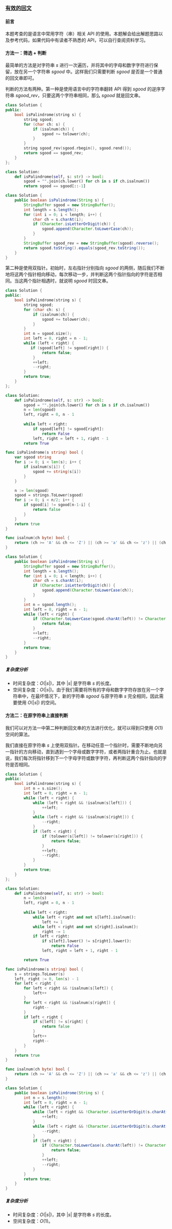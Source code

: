 ### [有效的回文](https://leetcode.cn/problems/XltzEq/solutions/1398915/you-xiao-de-hui-wen-by-leetcode-solution-uj86/)

#### 前言

本题考查的是语言中常用字符（串）相关 API 的使用。本题解会给出解题思路以及参考代码，如果代码中有读者不熟悉的 API，可以自行查阅资料学习。

#### 方法一：筛选 + 判断

最简单的方法是对字符串 $s$ 进行一次遍历，并将其中的字母和数字字符进行保留，放在另一个字符串 $\textit{sgood}$ 中。这样我们只需要判断 $\textit{sgood}$ 是否是一个普通的回文串即可。

判断的方法有两种。第一种是使用语言中的字符串翻转 API 得到 $\textit{sgood}$ 的逆序字符串 $\textit{sgood\_rev}$，只要这两个字符串相同，那么 $\textit{sgood}$ 就是回文串。

```c++
class Solution {
public:
    bool isPalindrome(string s) {
        string sgood;
        for (char ch: s) {
            if (isalnum(ch)) {
                sgood += tolower(ch);
            }
        }
        string sgood_rev(sgood.rbegin(), sgood.rend());
        return sgood == sgood_rev;
    }
};
```

```python
class Solution:
    def isPalindrome(self, s: str) -> bool:
        sgood = "".join(ch.lower() for ch in s if ch.isalnum())
        return sgood == sgood[::-1]
```

```java
class Solution {
    public boolean isPalindrome(String s) {
        StringBuffer sgood = new StringBuffer();
        int length = s.length();
        for (int i = 0; i < length; i++) {
            char ch = s.charAt(i);
            if (Character.isLetterOrDigit(ch)) {
                sgood.append(Character.toLowerCase(ch));
            }
        }
        StringBuffer sgood_rev = new StringBuffer(sgood).reverse();
        return sgood.toString().equals(sgood_rev.toString());
    }
}
```

第二种是使用双指针。初始时，左右指针分别指向 $\textit{sgood}$ 的两侧，随后我们不断地将这两个指针相向移动，每次移动一步，并判断这两个指针指向的字符是否相同。当这两个指针相遇时，就说明 $\textit{sgood}$ 时回文串。

```c++
class Solution {
public:
    bool isPalindrome(string s) {
        string sgood;
        for (char ch: s) {
            if (isalnum(ch)) {
                sgood += tolower(ch);
            }
        }
        int n = sgood.size();
        int left = 0, right = n - 1;
        while (left < right) {
           if (sgood[left] != sgood[right]) {
                return false;
            }
            ++left;
            --right;
        }
        return true;
    }
};
```

```python
class Solution:
    def isPalindrome(self, s: str) -> bool:
        sgood = "".join(ch.lower() for ch in s if ch.isalnum())
        n = len(sgood)
        left, right = 0, n - 1
        
        while left < right:
            if sgood[left] != sgood[right]:
                return False
            left, right = left + 1, right - 1
        return True
```

```go
func isPalindrome(s string) bool {
    var sgood string
    for i := 0; i < len(s); i++ {
        if isalnum(s[i]) {
            sgood += string(s[i])
        }
    }

    n := len(sgood)
    sgood = strings.ToLower(sgood)
    for i := 0; i < n/2; i++ {
        if sgood[i] != sgood[n-1-i] {
            return false
        }
    }
    return true
}

func isalnum(ch byte) bool {
    return (ch >= 'A' && ch <= 'Z') || (ch >= 'a' && ch <= 'z') || (ch >= '0' && ch <= '9')
}
```

```java
class Solution {
    public boolean isPalindrome(String s) {
        StringBuffer sgood = new StringBuffer();
        int length = s.length();
        for (int i = 0; i < length; i++) {
            char ch = s.charAt(i);
            if (Character.isLetterOrDigit(ch)) {
                sgood.append(Character.toLowerCase(ch));
            }
        }
        int n = sgood.length();
        int left = 0, right = n - 1;
        while (left < right) {
            if (Character.toLowerCase(sgood.charAt(left)) != Character.toLowerCase(sgood.charAt(right))) {
                return false;
            }
            ++left;
            --right;
        }
        return true;
    }
}
```

##### 复杂度分析

- 时间复杂度：$O(|s|)$，其中 $|s|$ 是字符串 $s$ 的长度。
- 空间复杂度：$O(|s|)$。由于我们需要将所有的字母和数字字符存放在另一个字符串中，在最坏情况下，新的字符串 $\textit{sgood}$ 与原字符串 $s$ 完全相同，因此需要使用 $O(|s|)$ 的空间。

#### 方法二：在原字符串上直接判断

我们可以对方法一中第二种判断回文串的方法进行优化，就可以得到只使用 $O(1)$ 空间的算法。

我们直接在原字符串 $s$ 上使用双指针。在移动任意一个指针时，需要不断地向另一指针的方向移动，直到遇到一个字母或数字字符，或者两指针重合为止。也就是说，我们每次将指针移到下一个字母字符或数字字符，再判断这两个指针指向的字符是否相同。

```c++
class Solution {
public:
    bool isPalindrome(string s) {
        int n = s.size();
        int left = 0, right = n - 1;
        while (left < right) {
            while (left < right && !isalnum(s[left])) {
                ++left;
            }
            while (left < right && !isalnum(s[right])) {
                --right;
            }
            if (left < right) {
                if (tolower(s[left]) != tolower(s[right])) {
                    return false;
                }
                ++left;
                --right;
            }
        }
        return true;
    }
};
```

```python
class Solution:
    def isPalindrome(self, s: str) -> bool:
        n = len(s)
        left, right = 0, n - 1
        
        while left < right:
            while left < right and not s[left].isalnum():
                left += 1
            while left < right and not s[right].isalnum():
                right -= 1
            if left < right:
                if s[left].lower() != s[right].lower():
                    return False
                left, right = left + 1, right - 1

        return True
```

```go
func isPalindrome(s string) bool {
    s = strings.ToLower(s)
    left, right := 0, len(s) - 1
    for left < right {
        for left < right && !isalnum(s[left]) {
            left++
        }
        for left < right && !isalnum(s[right]) {
            right--
        }
        if left < right {
            if s[left] != s[right] {
                return false
            }
            left++
            right--
        }
    }
    return true
}

func isalnum(ch byte) bool {
    return (ch >= 'A' && ch <= 'Z') || (ch >= 'a' && ch <= 'z') || (ch >= '0' && ch <= '9')
}
```

```java
class Solution {
    public boolean isPalindrome(String s) {
        int n = s.length();
        int left = 0, right = n - 1;
        while (left < right) {
            while (left < right && !Character.isLetterOrDigit(s.charAt(left))) {
                ++left;
            }
            while (left < right && !Character.isLetterOrDigit(s.charAt(right))) {
                --right;
            }
            if (left < right) {
                if (Character.toLowerCase(s.charAt(left)) != Character.toLowerCase(s.charAt(right))) {
                    return false;
                }
                ++left;
                --right;
            }
        }
        return true;
    }
}
```

##### 复杂度分析

- 时间复杂度：$O(|s|)$，其中 $|s|$ 是字符串 $s$ 的长度。
- 空间复杂度：$O(1)$。
